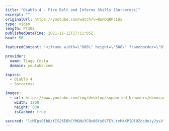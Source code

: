 ```yaml
---
title: "Diablo 4 - Fire Bolt and Inferno Skills (Sorceress)"
excerpt: ""
originalUrl: https://youtube.com/watch?v=BunDqRP31Gs
type: video
length: PT30S
publishedDateTime: 2021-11-12T17:11:05Z
heat: 50

featuredContent: "<iframe width=\"800\" height=\"500\" frameborder=\"0\" src=\"https://www.youtube.com/embed/BunDqRP31Gs\" allow=\"accelerometer; autoplay; encrypted-media; gyroscope; picture-in-picture\" allowfullscreen></iframe>"

provider:
  name: Tiago Costa
  domain: youtube.com

topics:
  - Diablo 4
  - Sorceress

images:
  - url: https://www.youtube.com/img/desktop/supported_browsers/dinosaur.png
    width: 1200
    height: 800
    isCached: true

secured: "lcMTps0Ib8/YIS26E6hCfMQNx3CBv06fy6VTEYLtvM4XPIQl9ZdcUniy2ysVf1n8brqK/pLGqNvoqoEGFygiE/U5kvP9DMccKs7EnYhBI7RqJ+H3UJhGA1uGSH/xKqXnZ3c444Je2VGtpra/1UHQ+V8IMcnhlj+QZjt5EBksEakwBrW+akZH7gXlJuy/zWt4R8ytN2owVLPWvv4i0FSQzDG/+iar5Vf1TtN8fFtN4p2ovO3mOwzFvwgEf6pB9GDOqmAo45AZHuR6IVh4qucbXQOcczzanYr/fFayLpH4tXoj2joR6zmrjGi9hf+gxpY2ExdUUA1mIfxuUH6lQcLB5qxOAiUh5EzDkhYswlB/rspalbCFA4MFZTk3ZmdGXTqozv6GjztMwnhYwDHHS85X+VnND7J3BFcl3RhKL3raWEE=;orE7lolhOaKtBpnOH470Wg=="
---
```


